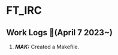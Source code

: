 # FT_IRC

## Work Logs :notebook_with_decorative_cover:(April 7 2023~)
1.	***MAK:***	Created a Makefile.